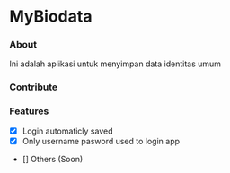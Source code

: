 # MyBiodata

### About
Ini adalah aplikasi untuk menyimpan data identitas umum 

### Contribute


### Features
- [x] Login automaticly saved
- [x] Only username pasword used to login app
- [] Others (Soon)

